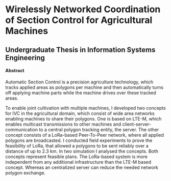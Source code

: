 # Wirelessly Networked Coordination of Section Control for Agricultural Machines

## Undergraduate Thesis in Information Systems Engineering

#### Abstract

Automatic Section Control is a precision agriculture technology, which tracks applied areas as polygons per machine and then automatically turns off applying machine parts while the machine drives over these tracked areas.

To enable joint cultivation with multiple machines, I developed two concepts for IVC in the agricultural domain, which consist of wide area networks enabling machines to share their polygons. One is based on LTE-M, which enables multicast transmissions to other machines and client-server-communication to a central polygon tracking entity, the server. The other concept consists of a LoRa-based Peer-To-Peer network, where all applied polygons are broadcasted. I conducted field experiments to prove the feasibility of LoRa, that allowed a polygons to be sent reliably over a distance of up to 2.3 km. In two simulation I analysed the concepts. Both concepts represent feasible plans. The LoRa-based system is more independent from any additional infrastructure than the LTE-M based concept. Whereas an centralized  server can reduce the needed network polygon exchange.
